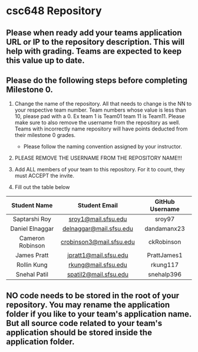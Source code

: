 # csc648 Repository

## Please when ready add your teams application URL or IP to the repository description. This will help with grading. Teams are expected to keep this value up to date.

## Please do the following steps before completing Milestone 0.
1. Change the name of the repository. All that needs to change is the NN to your respective team number. Team numbers whose value is less than 10, please pad with a 0. Ex team 1 is Team01 team 11 is Team11. Please make sure to also remove the username from the repository as well. Teams with incorrectly name repository will have points deducted from their milestone 0 grades.
      - Please follow the naming convention assigned by your instructor.

1. PLEASE REMOVE THE USERNAME FROM THE REPOSITORY NAME!!!

2. Add ALL members of your team to this repository. For it to count, they must ACCEPT the invite.

3. Fill out the table below


| Student Name | Student Email | GitHub Username |
|    :---:     |     :---:     |     :---:       |
| Saptarshi Roy | sroy1@mail.sfsu.edu | sroy97 |
| Daniel Elnaggar | delnaggar@mail.sfsu.edu | dandamanx23 |
| Cameron Robinson | crobinson3@mail.sfsu.edu | ckRobinson |
| James Pratt | jpratt1@mail.sfsu.edu | PrattJames1 |
| Rollin Kung | rkung@mail.sfsu.edu | rkung117 |
| Snehal Patil | spatil2@mail.sfsu.edu | snehalp396 |

## NO code needs to be stored in the root of your repository. You may rename the application folder if you like to your team's application name. But all source code related to your team's application should be stored inside the application folder.
